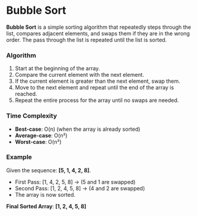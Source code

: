 # Bubble Sort

**Bubble Sort** is a simple sorting algorithm that repeatedly steps through the list, compares adjacent elements, and swaps them if they are in the wrong order. The pass through the list is repeated until the list is sorted.

### Algorithm

1. Start at the beginning of the array.
2. Compare the current element with the next element.
3. If the current element is greater than the next element, swap them.
4. Move to the next element and repeat until the end of the array is reached.
5. Repeat the entire process for the array until no swaps are needed.

### Time Complexity

- **Best-case**: O(n) (when the array is already sorted)
- **Average-case**: O(n²)
- **Worst-case**: O(n²)

### Example

Given the sequence: **[5, 1, 4, 2, 8]**.

- First Pass: [1, 4, 2, 5, 8] → (5 and 1 are swapped)
- Second Pass: [1, 2, 4, 5, 8] → (4 and 2 are swapped)
- The array is now sorted.

**Final Sorted Array**: **[1, 2, 4, 5, 8]**
